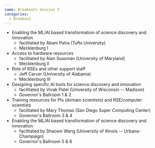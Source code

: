 ```yaml
---
name: Breakouts Session I
categories:
  - Breakout
---
```



- Enabling the ML/AI based transformation of science discovery and innovation 
  - facilitated by Abani Patra (Tufts University)
  - Mecklenburg I
- Access to hardware resources
  - facilitated by Alan Sussman (University of Maryland)
  - Mecklenburg II
- Role of RSEs and other support staff
  - Jeff Carver (University of Alabama)
  - Mecklenburg III
- Designing specific AI tools for science discovery and innovation
  - facilitated by Vivak Patel (University of Wisconsin -- Madison)
  - Governor's Ballroom 1 & 2
- Training resources for PIs (domain scientists) and RSE/computer scientists
  - facilitated by Mary Thomas (San Diego Super Computing Center)
  - Governor's Ballroom 3 & 4
- Enabling the ML/AI based transformation of science discovery and innovation
  - facilitated by Shaown Wang (University of Illinois -- Urbana-Champaign)
  - Governor's Ballroom 5 & 6